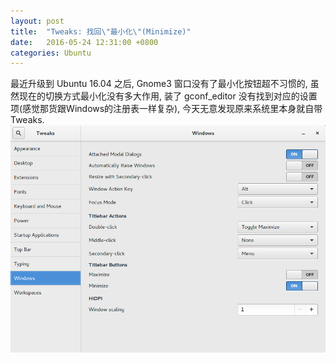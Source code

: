 ```yaml
---
layout: post
title:  "Tweaks: 找回\"最小化\"(Minimize)"
date:   2016-05-24 12:31:00 +0800
categories: Ubuntu
---
```


最近升级到 Ubuntu 16.04 之后, Gnome3 窗口没有了最小化按钮超不习惯的, 虽然现在的切换方式最小化没有多大作用, 装了 gconf_editor 没有找到对应的设置项(感觉那货跟Windows的注册表一样复杂), 今天无意发现原来系统里本身就自带 Tweaks.
![Tweaks](/assets/images/Ubuntu16.04_Tweaks.png)
